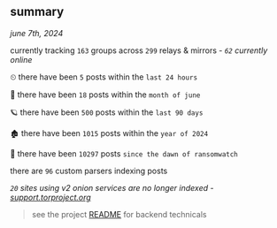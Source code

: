 
## summary
_june 7th, 2024_

currently tracking `163` groups across `299` relays & mirrors - _`62` currently online_

⏲ there have been `5` posts within the `last 24 hours`

🦈 there have been `18` posts within the `month of june`

🪐 there have been `500` posts within the `last 90 days`

🏚 there have been `1015` posts within the `year of 2024`

🦕 there have been `10297` posts `since the dawn of ransomwatch`

there are `96` custom parsers indexing posts

_`20` sites using v2 onion services are no longer indexed - [support.torproject.org](https://support.torproject.org/onionservices/v2-deprecation/)_

> see the project [README](https://github.com/joshhighet/ransomwatch#ransomwatch--) for backend technicals
